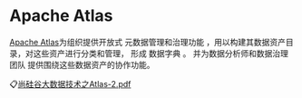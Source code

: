 # Apache Atlas
[Apache Atlas](https://atlas.apache.org/)为组织提供开放式 元数据管理和治理功能 ，用以构建其数据资产目录，对这些资产进行分类和管理， 形成 数据字典 。 并为数据分析师和数据治理团队 提供围绕这些数据资产的协作功能。

:clipboard:[尚硅谷大数据技术之Atlas-2.pdf](file/尚硅谷大数据技术之Atlas-2.pdf)
